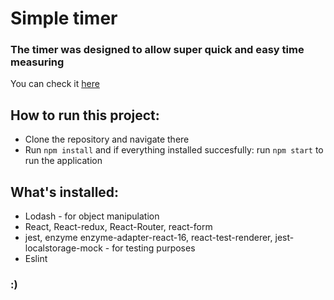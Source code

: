 # Simple timer

### The timer was designed to allow super quick and easy time measuring

You can check it [here](https://arkadiuszpasek.github.io/simple-timer/#/)

## How to run this project:

- Clone the repository and navigate there
- Run `npm install` and if everything installed succesfully: run `npm start` to run the application

## What's installed:

- Lodash - for object manipulation
- React, React-redux, React-Router, react-form
- jest, enzyme enzyme-adapter-react-16, react-test-renderer, jest-localstorage-mock - for testing purposes
- Eslint

### :)
